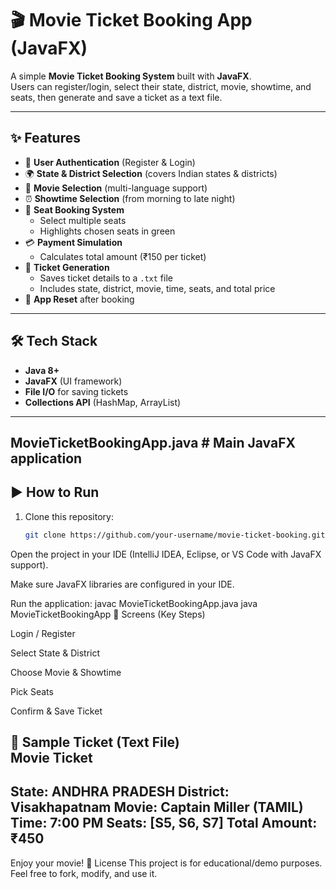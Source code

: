 # 🎬 Movie Ticket Booking App (JavaFX)

A simple **Movie Ticket Booking System** built with **JavaFX**.  
Users can register/login, select their state, district, movie, showtime, and seats, then generate and save a ticket as a text file.

---

## ✨ Features

- 🔑 **User Authentication** (Register & Login)
- 🌍 **State & District Selection** (covers Indian states & districts)
- 🎥 **Movie Selection** (multi-language support)
- ⏰ **Showtime Selection** (from morning to late night)
- 💺 **Seat Booking System**
  - Select multiple seats
  - Highlights chosen seats in green
- 💳 **Payment Simulation**
  - Calculates total amount (₹150 per ticket)
- 📝 **Ticket Generation**
  - Saves ticket details to a `.txt` file
  - Includes state, district, movie, time, seats, and total price
- 🔄 **App Reset** after booking

---

## 🛠 Tech Stack

- **Java 8+**
- **JavaFX** (UI framework)
- **File I/O** for saving tickets
- **Collections API** (HashMap, ArrayList)

---

MovieTicketBookingApp.java # Main JavaFX application 
---

## ▶️ How to Run

1. Clone this repository:
   ```bash
   git clone https://github.com/your-username/movie-ticket-booking.git
Open the project in your IDE (IntelliJ IDEA, Eclipse, or VS Code with JavaFX support).

Make sure JavaFX libraries are configured in your IDE.

Run the application: 
javac MovieTicketBookingApp.java
java MovieTicketBookingApp 
📸 Screens (Key Steps)

Login / Register

Select State & District

Choose Movie & Showtime

Pick Seats

Confirm & Save Ticket

📑 Sample Ticket (Text File)  
Movie Ticket
----------------
State: ANDHRA PRADESH
District: Visakhapatnam
Movie: Captain Miller (TAMIL)
Time: 7:00 PM
Seats: [S5, S6, S7]
Total Amount: ₹450
----------------
Enjoy your movie!
📝 License
This project is for educational/demo purposes.
Feel free to fork, modify, and use it.


